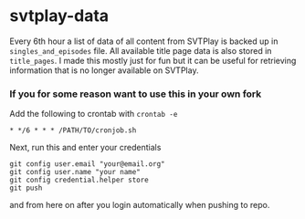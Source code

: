 # svtplay-data
Every 6th hour a list of data of all content from SVTPlay is backed up in `singles_and_episodes` file. All available title page data is also stored in `title_pages`. I made this mostly just for fun but it can be useful for retrieving information that is no longer available on SVTPlay.

### If you for some reason want to use this in your own fork
Add the following to crontab with `crontab -e`

    * */6 * * * /PATH/TO/cronjob.sh

Next, run this and enter your credentials

    git config user.email "your@email.org"
    git config user.name "your name"
    git config credential.helper store
    git push

and from here on after you login automatically when pushing to repo.
